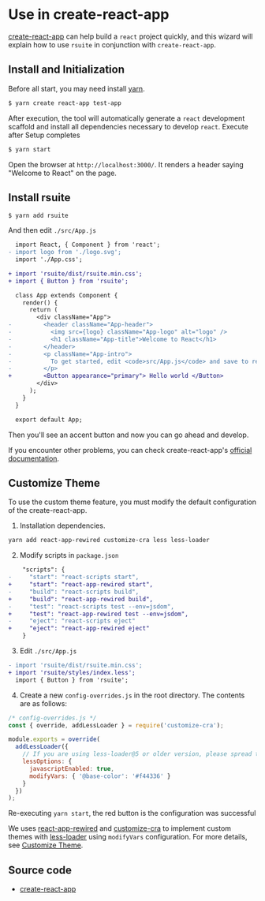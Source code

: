 # Use in create-react-app

[create-react-app][create-react-app] can help build a `react` project quickly, and this wizard will explain how to use `rsuite` in conjunction with `create-react-app`.

## Install and Initialization

Before all start, you may need install [yarn][yarn].

```bash
$ yarn create react-app test-app
```

After execution, the tool will automatically generate a `react` development scaffold and install all dependencies necessary to develop `react`.
Execute after Setup completes

```bash
$ yarn start
```

Open the browser at `http://localhost:3000/`. It renders a header saying "Welcome to React" on the page.

## Install rsuite

```
$ yarn add rsuite
```

And then edit `./src/App.js`

```diff
  import React, { Component } from 'react';
- import logo from './logo.svg';
  import './App.css';

+ import 'rsuite/dist/rsuite.min.css';
+ import { Button } from 'rsuite';

  class App extends Component {
    render() {
      return (
        <div className="App">
-         <header className="App-header">
-           <img src={logo} className="App-logo" alt="logo" />
-           <h1 className="App-title">Welcome to React</h1>
-         </header>
-         <p className="App-intro">
-           To get started, edit <code>src/App.js</code> and save to reload.
-         </p>
+         <Button appearance="primary"> Hello world </Button>
        </div>
      );
    }
  }

  export default App;
```

Then you'll see an accent button and now you can go ahead and develop.

If you encounter other problems, you can check create-react-app's [official documentation][create-react-app-readme].

## Customize Theme

To use the custom theme feature, you must modify the default configuration of the create-react-app.

1.  Installation dependencies.

```bash
yarn add react-app-rewired customize-cra less less-loader
```

2.  Modify scripts in `package.json`

```diff
    "scripts": {
-     "start": "react-scripts start",
+     "start": "react-app-rewired start",
-     "build": "react-scripts build",
+     "build": "react-app-rewired build",
-     "test": "react-scripts test --env=jsdom",
+     "test": "react-app-rewired test --env=jsdom",
-     "eject": "react-scripts eject"
+     "eject": "react-app-rewired eject"
    }
```

3.  Edit `./src/App.js`

```diff
- import 'rsuite/dist/rsuite.min.css';
+ import 'rsuite/styles/index.less';
  import { Button } from 'rsuite';
```

4.  Create a new `config-overrides.js` in the root directory. The contents are as follows:

```javascript
/* config-overrides.js */
const { override, addLessLoader } = require('customize-cra');

module.exports = override(
  addLessLoader({
    // If you are using less-loader@5 or older version, please spread the lessOptions to options directly.
    lessOptions: {
      javascriptEnabled: true,
      modifyVars: { '@base-color': '#f44336' }
    }
  })
);
```

Re-executing `yarn start`, the red button is the configuration was successful

We uses [react-app-rewired][react-app-rewired] and [customize-cra][customize-cra] to implement custom themes with [less-loader][less-loader] using `modifyVars` configuration. For more details, see [Customize Theme](/guide/themes).

## Source code

- [create-react-app](https://github.com/rsuite/rsuite/tree/master/examples/create-react-app)

[yarn]: https://yarnpkg.com/
[nvm]: https://github.com/creationix/nvm#installation
[nvm-windows]: https://github.com/coreybutler/nvm-windows#node-version-manager-nvm-for-windows
[create-react-app]: https://github.com/facebook/create-react-app
[create-react-app-readme]: https://github.com/facebook/create-react-app/blob/next/README.md
[react-app-rewired]: https://github.com/timarney/react-app-rewired
[customize-cra]: https://github.com/arackaf/customize-cra
[less-loader]: https://github.com/webpack-contrib/less-loader
